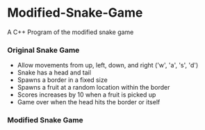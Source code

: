 # Modified-Snake-Game
A C++ Program of the modified snake game

### Original Snake Game
* Allow movements from up, left, down, and right ('w', 'a', 's', 'd')
* Snake has a head and tail
* Spawns a border in a fixed size
* Spawns a fruit at a random location within the border
* Scores increases by 10 when a fruit is picked up
* Game over when the head hits the border or itself

### Modified Snake Game
